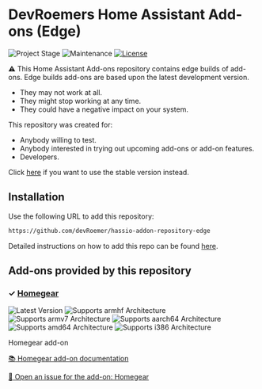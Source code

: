 # DevRoemers Home Assistant Add-ons (Edge)

![Project Stage][project-stage-shield]
![Maintenance][maintenance-shield]
[![License][license-shield]](LICENSE.md)

:warning: This Home Assistant Add-ons repository contains edge builds of add-ons.
Edge builds add-ons are based upon the latest development version.

- They may not work at all.
- They might stop working at any time.
- They could have a negative impact on your system.

This repository was created for:

- Anybody willing to test.
- Anybody interested in trying out upcoming add-ons or add-on features.
- Developers.

Click [here](https://github.com/devRoemer/hassio-addon-repository) if you want to use the stable version instead.

## Installation

Use the following URL to add this repository:

```txt
https://github.com/devRoemer/hassio-addon-repository-edge
```

Detailed instructions on how to add this repo can be found [here](https://www.home-assistant.io/common-tasks/os#installing-third-party-add-ons).

## Add-ons provided by this repository

### &#10003; [Homegear][addon-hassio-homegear-generic]

![Latest Version][hassio-homegear-generic-version-shield]
![Supports armhf Architecture][hassio-homegear-generic-armhf-shield]
![Supports armv7 Architecture][hassio-homegear-generic-armv7-shield]
![Supports aarch64 Architecture][hassio-homegear-generic-aarch64-shield]
![Supports amd64 Architecture][hassio-homegear-generic-amd64-shield]
![Supports i386 Architecture][hassio-homegear-generic-i386-shield]

Homegear add-on

[:books: Homegear add-on documentation][addon-doc-hassio-homegear-generic]

[:bug: Open an issue for the add-on: Homegear][hassio-homegear-generic-issue]

[addon-hassio-homegear-generic]: https://github.com/devRoemer/hassio-homegear-generic/tree/76432f9
[addon-doc-hassio-homegear-generic]: https://github.com/devRoemer/hassio-homegear-generic/blob/76432f9/README.md
[hassio-homegear-generic-issue]: https://github.com/devRoemer/hassio-homegear-generic/issues
[hassio-homegear-generic-version-shield]: https://img.shields.io/badge/version-76432f9-blue.svg
[hassio-homegear-generic-aarch64-shield]: https://img.shields.io/badge/aarch64-yes-green.svg
[hassio-homegear-generic-amd64-shield]: https://img.shields.io/badge/amd64-yes-green.svg
[hassio-homegear-generic-armhf-shield]: https://img.shields.io/badge/armhf-yes-green.svg
[hassio-homegear-generic-armv7-shield]: https://img.shields.io/badge/armv7-yes-green.svg
[hassio-homegear-generic-i386-shield]: https://img.shields.io/badge/i386-no-red.svg
[license-shield]: https://img.shields.io/github/license/devRoemer/hassio-addon-repository-edge.svg
[maintenance-shield]: https://img.shields.io/maintenance/yes/2021.svg
[project-stage-shield]: https://img.shields.io/badge/project%20stage-development-red.svg